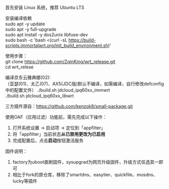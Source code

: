 首先安装 Linux 系统，推荐 Ubuntu LTS  

安装编译依赖  
sudo apt -y update  
sudo apt -y full-upgrade  
sudo apt install -y dos2unix libfuse-dev  
sudo bash -c 'bash <(curl -sL https://build-scripts.immortalwrt.org/init_build_environment.sh)'  

使用步骤：  
git clone https://github.com/ZqinKing/wrt_release.git  
cd wrt_relese  
  
编译京东云雅典娜(02):  
（亚瑟(01)、太乙(07)、AX5(JDC版)默认不编译，如需编译，自行修改defconfig中的配置文件）
./build.sh jdcloud_ipq60xx_immwrt  
./build.sh jdcloud_ipq60xx_libwrt  

三方插件源自：https://github.com/kenzok8/small-package.git  
  
使用OAF（应用过滤）功能前，需先完成以下操作：  
1. 打开系统设置 → 启动项 → 定位到「appfilter」  
2. 将「appfilter」当前状态**从已禁用更改为已启用**  
3. 完成配置后，点击**启动**按钮激活服务  

固件说明：
1. factory为uboot直刷固件，sysupgrad为网页升级固件，升级方式任选其一即可
2. 相比于fork的原仓库，移除了smartdns、easytier、quickfile、mosdns、lucky等插件
